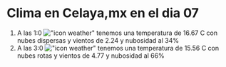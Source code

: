# Clima en Celaya,mx en el dia 07

1. A las 1:0 !["icon weather"](http://openweathermap.org/img/w/03n.png) tenemos una temperatura de 16.67 C con nubes dispersas y  vientos de 2.24 y nubosidad al 34%
1. A las 3:0 !["icon weather"](http://openweathermap.org/img/w/04n.png) tenemos una temperatura de 15.56 C con nubes rotas y  vientos de 4.77 y nubosidad al 66%
